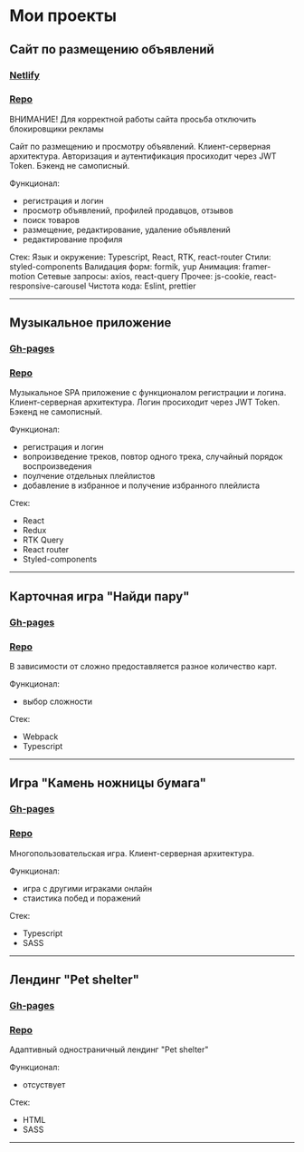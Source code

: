 # Мои проекты

## Сайт по размещению объявлений

### [Netlify](https://main--heroic-sherbet-08fe0f.netlify.app/)
### [Repo](https://github.com/Atikingi/skyvito)

ВНИМАНИЕ! Для корректной работы сайта просьба отключить блокировщики рекламы

Сайт по размещению и просмотру объявлений.
Клиент-серверная архитектура.
Авторизация и аутентификация просиходит через JWT Token.
Бэкенд не самописный.

Функционал:
+ регистрация и логин
+ просмотр объявлений, профилей продавцов, отзывов
+ поиск товаров
+ размещение, редактирование, удаление объявлений
+ редактирование профиля

Стек:
Язык и окружение: Typescript, React, RTK, react-router
Стили: styled-components
Валидация форм: formik, yup
Анимация: framer-motion
Сетевые запросы: axios, react-query
Прочее: js-cookie, react-responsive-carousel
Чистота кода: Eslint, prettier

***

## Музыкальное приложение

### [Gh-pages](https://atikingi.github.io/skyprofy-ts)
### [Repo](https://github.com/Atikingi/skyprofy-ts)

Музыкальное SPA приложение с функционалом регистрации и логина.
Клиент-серверная архитектура.
Логин просиходит через JWT Token.
Бэкенд не самописный.

Функционал:
+ регистрация и логин
+ вопроизведение треков, повтор одного трека, случайный порядок воспроизведения
+ поулчение отдельных плейлистов
+ добавление в избранное и получение избранного плейлиста

Стек:
+ React
+ Redux
+ RTK Query
+ React router
+ Styled-components

***

## Карточная игра "Найди пару"

### [Gh-pages](https://github.com/Atikingi/Card-game)
### [Repo](https://atikingi.github.io/Card-game/)

В зависимости от сложно предоставляется разное количество карт.

Функционал:
+ выбор сложности

Стек:
+ Webpack
+ Typescript

***

## Игра "Камень ножницы бумага"

### [Gh-pages](https://atikingi.github.io/Rock-Paper-Scissors/)
### [Repo](https://github.com/Atikingi/Rock-Paper-Scissors/tree/rock-paper-scissors/rock-paper-scissors)

Многопользовательская игра. Клиент-серверная архитектура.

Функционал:
+ игра с другими играками онлайн
+ стаистика побед и поражений

Стек:
+ Typescript
+ SASS

***

## Лендинг "Pet shelter"

### [Gh-pages](https://atikingi.github.io/myWorks/pet-shelter/pages/)
### [Repo](https://github.com/Atikingi/myWorks/tree/pet-shelter/pet-shelter)

Адаптивный одностраничный лендинг "Pet shelter"

Функционал:
+ отсуствует

Стек:
+ HTML
+ SASS

***



